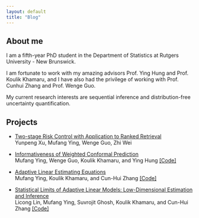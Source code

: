 ```yaml
---
layout: default
title: "Blog"
---
```



<h2>About me </h2>

I am a fifth-year PhD student in the Department of Statistics at Rutgers University - New Brunswick. 


I am fortunate to work with my amazing advisors Prof. Ying Hung and Prof. Koulik Khamaru, and I have also had the privilege of working with Prof. Cunhui Zhang and Prof. Wenge Guo.

My current research interests are sequential inference and distribution-free uncertainty quantification.

<h2>Projects </h2>


<ul>
<li><p> <a href="https://arxiv.org/abs/2404.17769"> Two-stage Risk Control with Application to Ranked Retrieval </a>
<br>  Yunpeng Xu, Mufang Ying, Wenge Guo, Zhi Wei
</p>
</li>
</ul>




<ul>
<li><p> <a href="https://arxiv.org/abs/2405.06479">  Informativeness of Weighted Conformal Prediction</a>
<br>  Mufang Ying, Wenge Guo, Koulik Khamaru, and Ying Hung
<a href="https://github.com/mufangying/Informativeness-of-WCP">  [Code] </a> 
</p>
</li>
</ul>


<ul>
<li><p>  <a href="https://neurips.cc/virtual/2023/poster/70157">  Adaptive Linear Estimating Equations</a>
<br>  Mufang Ying,  Koulik Khamaru, and Cun-Hui Zhang
<a href="https://github.com/mufangying/ALEE">  [Code] </a> 
</p>
</li>
</ul>

<ul>
<li><p> <a href="https://neurips.cc/virtual/2023/poster/69888">  Statistical Limits of Adaptive Linear Models: Low-Dimensional Estimation and Inference</a>
<br>  Licong Lin, Mufang Ying, Suvrojit Ghosh, Koulik Khamaru, and Cun-Hui Zhang
<a href="https://github.com/licong-lin/low-dim-debias">  [Code] </a> 
</p>
</li>
</ul>

